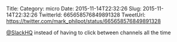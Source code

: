 Title: 
Category: micro
Date: 2015-11-14T22:32:26
Slug: 2015-11-14T22:32:26
TwitterId: 665658576849891328
TweetUrl: https://twitter.com/mark_philpot/status/665658576849891328

[@SlackHQ](https://twitter.com/SlackHQ) instead of having to click between channels all the time
